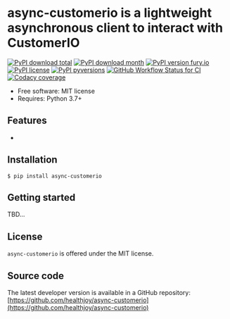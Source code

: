 # async-customerio is a lightweight asynchronous client to interact with CustomerIO

[![PyPI download total](https://img.shields.io/pypi/dt/async-customerio.svg)](https://pypi.python.org/pypi/async-customerio/)
[![PyPI download month](https://img.shields.io/pypi/dm/async-customerio.svg)](https://pypi.python.org/pypi/async-customerio/)
[![PyPI version fury.io](https://badge.fury.io/py/async-customerio.svg)](https://pypi.python.org/pypi/async-customerio/)
[![PyPI license](https://img.shields.io/pypi/l/async-customerio.svg)](https://pypi.python.org/pypi/async-customerio/)
[![PyPI pyversions](https://img.shields.io/pypi/pyversions/async-customerio.svg)](https://pypi.python.org/pypi/async-customerio/)
[![GitHub Workflow Status for CI](https://img.shields.io/github/workflow/status/healthjoy/async-customerio/CI?label=CI&logo=github)](https://github.com/healthjoy/async-customerio/actions?query=workflow%3ACI)
[![Codacy coverage](https://img.shields.io/codacy/coverage/b6a59cdf5ca64eab9104928d4f9bbb97?logo=codacy)](https://app.codacy.com/gh/healthjoy/async-customerio/dashboard)


  * Free software: MIT license
  * Requires: Python 3.7+

## Features

  *

## Installation
```shell script
$ pip install async-customerio
```

## Getting started
TBD...

## License

``async-customerio`` is offered under the MIT license.

## Source code

The latest developer version is available in a GitHub repository:
[https://github.com/healthjoy/async-customerio](https://github.com/healthjoy/async-customerio)
